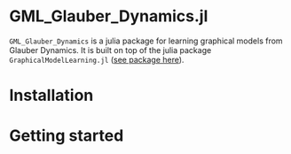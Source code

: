 # GML_Glauber_Dynamics.jl


``GML_Glauber_Dynamics`` is a julia package for learning graphical models from Glauber Dynamics. It is built on top of the julia package ``GraphicalModelLearning.jl`` ([see package here](https://github.com/lanl-ansi/GraphicalModelLearning.jl/blob/master/README.md)).

Installation
============


Getting started
===============